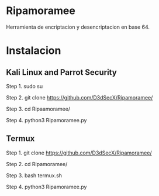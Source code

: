 # Ripamoramee
Herramienta de encriptacion y desencriptacion en base 64.

# Instalacion

## Kali Linux and Parrot Security
Step 1. sudo su

Step 2. git clone https://github.com/D3dSecX/Ripamoramee/

Step 3. cd Ripaamoramee/

Step 4. python3 Ripamoramee.py

## Termux

Step 1. git clone https://github.com/D3dSecX/Ripamoramee/

Step 2. cd Ripamoramee/

Step 3. bash termux.sh

Step 4. python3 Ripamoramee.py
